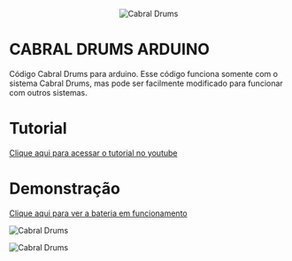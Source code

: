 <p align="center">
    <img src="https://firebasestorage.googleapis.com/v0/b/cabraldrums.appspot.com/o/site%2Ffotos%2Flogo-rounded-310x310.png?alt=media&token=e711744d-2d8d-446a-8e77-b23f6e3e3b51" alt="Cabral Drums"/>
</p>

# CABRAL DRUMS ARDUINO
Código Cabral Drums para arduino. Esse código funciona somente com o sistema Cabral Drums,
mas pode ser facilmente modificado para funcionar com outros sistemas.

# Tutorial
[Clique aqui para acessar o tutorial no youtube](https://www.youtube.com/watch?v=o0q0PYy9rUU&list=PLNuGVjWVDKfnWi89FB3fz0K5ep1L4CqTb&ab_channel=CanaldoCabral)

# Demonstração

[Clique aqui para ver a bateria em funcionamento](https://www.youtube.com/watch?v=jg-hczRB97g&t=23s&ab_channel=CanaldoCabral)

![Cabral Drums](https://firebasestorage.googleapis.com/v0/b/cabraldrums.appspot.com/o/imagens%2Ffotos%2Fbateria-ft1.jpg?alt=media&token=1b304ab1-c22d-46b6-92ce-38396e10f952)

![Cabral Drums](https://firebasestorage.googleapis.com/v0/b/cabraldrums.appspot.com/o/imagens%2Ffotos%2Fmodulo-ft1.jpg?alt=media&token=643a271a-033e-4170-a99a-09b25e63253c)